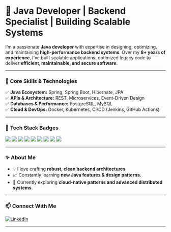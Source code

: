 # 🚀 Java Developer | Backend Specialist | Building Scalable Systems

I’m a passionate **Java developer** with expertise in designing, optimizing, and maintaining **high-performance backend systems**. Over my **8+ years of experience**, I’ve built scalable applications, optimized legacy code to deliver **efficient, maintainable, and secure software**.

---

### 🔹 **Core Skills & Technologies**

✅ **Java Ecosystem:** Spring, Spring Boot, Hibernate, JPA  
✅ **APIs & Architecture:** REST, Microservices, Event-Driven Design  
✅ **Databases & Performance:** PostgreSQL, MySQL  
✅ **Cloud & DevOps:** Docker, Kubernetes, CI/CD (Jenkins, GitHub Actions)

---

### 🌟 **Tech Stack Badges**

<p align="left">
  <img src="https://img.shields.io/badge/Java-ED8B00?style=for-the-badge&logo=openjdk&logoColor=white"/>
  <img src="https://img.shields.io/badge/Spring Boot-6DB33F?style=for-the-badge&logo=springboot&logoColor=white"/>
  <img src="https://img.shields.io/badge/Hibernate-59666C?style=for-the-badge&logo=hibernate&logoColor=white"/>
  <img src="https://img.shields.io/badge/PostgreSQL-4169E1?style=for-the-badge&logo=postgresql&logoColor=white"/>
  <img src="https://img.shields.io/badge/MySQL-4479A1?style=for-the-badge&logo=mysql&logoColor=white"/>
  <img src="https://img.shields.io/badge/Docker-2496ED?style=for-the-badge&logo=docker&logoColor=white"/>
  <img src="https://img.shields.io/badge/Kubernetes-326CE5?style=for-the-badge&logo=kubernetes&logoColor=white"/>
  <img src="https://img.shields.io/badge/Jenkins-D24939?style=for-the-badge&logo=jenkins&logoColor=white"/>
  <img src="https://img.shields.io/badge/GitHub Actions-2088FF?style=for-the-badge&logo=githubactions&logoColor=white"/>
</p>

---

### ✨ **About Me**

- 💡 I love crafting **robust, clean backend architectures**.
- 📈 Constantly learning **new Java features & design patterns**.
- 🔭 Currently exploring **cloud-native patterns and advanced distributed systems**.

---

### 📫 **Connect With Me**

[![LinkedIn](https://img.shields.io/badge/LinkedIn-blue?style=for-the-badge&logo=linkedin)]([your-linkedin-url](https://www.linkedin.com/in/vikas-fadatare))

---

